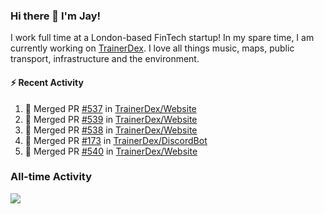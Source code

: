 ### Hi there 👋 I'm Jay!
I work full time at a London-based FinTech startup! In my spare time, I am currently working on [TrainerDex](https://www.github.com/TrainerDex). I love all things music, maps, public transport, infrastructure and the environment.

#### :zap: Recent Activity
<!--START_SECTION:activity-->
1. 🎉 Merged PR [#537](https://github.com/TrainerDex/Website/pull/537) in [TrainerDex/Website](https://github.com/TrainerDex/Website)
2. 🎉 Merged PR [#539](https://github.com/TrainerDex/Website/pull/539) in [TrainerDex/Website](https://github.com/TrainerDex/Website)
3. 🎉 Merged PR [#538](https://github.com/TrainerDex/Website/pull/538) in [TrainerDex/Website](https://github.com/TrainerDex/Website)
4. 🎉 Merged PR [#173](https://github.com/TrainerDex/DiscordBot/pull/173) in [TrainerDex/DiscordBot](https://github.com/TrainerDex/DiscordBot)
5. 🎉 Merged PR [#540](https://github.com/TrainerDex/Website/pull/540) in [TrainerDex/Website](https://github.com/TrainerDex/Website)
<!--END_SECTION:activity-->


### All-time Activity
[<img src="https://github-readme-stats.vercel.app/api/wakatime?username=TurnrDev&layout=compact" />](https://wakatime.com/@TurnrDev)  
